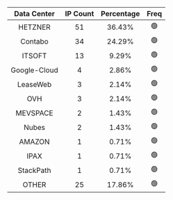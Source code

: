 | Data Center | IP Count | Percentage | Freq |
|:------------:|:--------:|:-----------:|:-----:|
| HETZNER | 51 | 36.43% | 🟢 |
| Contabo | 34 | 24.29% | 🟢 |
| ITSOFT | 13 | 9.29% | 🟢 |
| Google-Cloud | 4 | 2.86% | 🟢 |
| LeaseWeb | 3 | 2.14% | 🟢 |
| OVH | 3 | 2.14% | 🟢 |
| MEVSPACE | 2 | 1.43% | 🟢 |
| Nubes | 2 | 1.43% | 🟢 |
| AMAZON | 1 | 0.71% | 🟢 |
| IPAX | 1 | 0.71% | 🟢 |
| StackPath | 1 | 0.71% | 🟢 |
| OTHER | 25 | 17.86% | 🟢 |